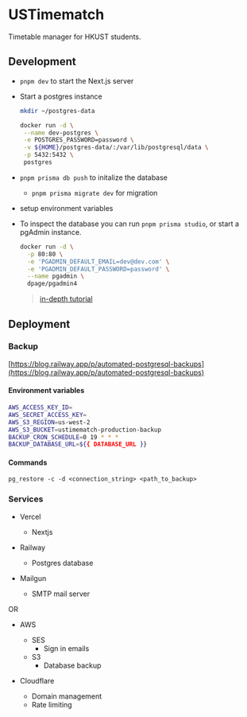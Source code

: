 # USTimematch

Timetable manager for HKUST students.

## Development

- `pnpm dev` to start the Next.js server
- Start a postgres instance

  ```sh
  mkdir ~/postgres-data

  docker run -d \
   --name dev-postgres \
   -e POSTGRES_PASSWORD=password \
   -v ${HOME}/postgres-data/:/var/lib/postgresql/data \
   -p 5432:5432 \
   postgres
  ```

- `pnpm prisma db push` to initalize the database
  - `pnpm prisma migrate dev` for migration
- setup environment variables
- To inspect the database you can run `pnpm prisma studio`, or start a pgAdmin instance.
  ```sh
  docker run -d \
    -p 80:80 \
    -e 'PGADMIN_DEFAULT_EMAIL=dev@dev.com' \
    -e 'PGADMIN_DEFAULT_PASSWORD=password' \
    --name pgadmin \
    dpage/pgadmin4
  ```
  > [in-depth tutorial](https://towardsdatascience.com/local-development-set-up-of-postgresql-with-docker-c022632f13ea)

## Deployment

### Backup

[https://blog.railway.app/p/automated-postgresql-backups](https://blog.railway.app/p/automated-postgresql-backups)

#### Environment variables

```sh
AWS_ACCESS_KEY_ID=
AWS_SECRET_ACCESS_KEY=
AWS_S3_REGION=us-west-2
AWS_S3_BUCKET=ustimematch-production-backup
BACKUP_CRON_SCHEDULE=0 19 * * *
BACKUP_DATABASE_URL=${{ DATABASE_URL }}
```

#### Commands

`pg_restore -c -d <connection_string> <path_to_backup>`

### Services

- Vercel
  - Nextjs
  
- Railway
  - Postgres database
  
- Mailgun
  - SMTP mail server

OR

- AWS
  - SES
    - Sign in emails
  - S3
    - Database backup
  
- Cloudflare
  - Domain management
  - Rate limiting
